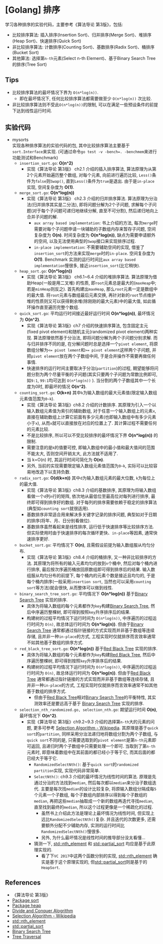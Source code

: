 # [Golang] 排序
学习各种排序的实验代码，主要参考《算法导论 第3版》，包括:     
- 比较排序算法: 插入排序(Insertion Sort)、归并排序(Merge Sort)、堆排序(Heap Sort)、快速排序(Quick Sort)    
- 非比较排序算法: 计数排序(Counting Sort)、基数排序(Radix Sort)、桶排序(Bucket Sort)     
- 其他算法: 选择第`n-th`元素(Select n-th Element)、基于Binary Search Tree的排序(Tree Sort)    

## Tips
- 比较排序算法的最坏情况下界为 `O(n*log(n))`.     
    - 即在最坏情况下, 任何比较排序算法都需要做至少 `O(n*log(n))` 次比较.     
- 非比较排序算法则不受此`O(n*log(n))`的限制, 可以在满足一些预设条件的前提下达到线性运行时间.         

## 实验代码
- mysorts    
实现各种排序算法的实验代码的包, 其中比较排序算法主要基于`sort.Interface`来实现. (可通过命令`go test -v -bench=. -benchmem`来进行功能测试和Benchmark)     
    - `insertion_sort.go`: **O(n^2)**     
        - 实现《算法导论 第3版》 ch2.1 介绍的插入排序算法, 算法原理为从第2个元素开始遍历整个数组, 对每个元素, 向前进行遍历比较, `Less()`条件为`false`则`Swap()`, 直到`Less()`条件为`true`是退出. 由于是`in-place`实现, 空间复杂度为 **O(1)**.     
    - `merge_sort.go`: **O(n*log(n))**     
        - 实现《算法导论 第3版》 ch2.3 介绍的归并排序算法. 算法原理为分治法(归并排序其实是二分法), 即将问题分解为2个子问题, 求解每个子问题(对于每个子问题可递归地继续分解, 直至不可分割), 然后递归地向上合并子问题的解.    
            - `aux array based implementation`: 书上介绍的方法, 每次`merge`时需要对每个子问题申请一块辅助的子数组内存来暂存子问题, 空间复杂度为 **O(n)**. 时间复杂度为 **O(n*log(n))**, 缺点为需要申请额外的空间, 以及无法使用典型的`Swap`接口来实现排序过程.    
            - `in-place implementation`: 不需要辅助空间的实现, 借鉴了`insertion_sort`的方法来实现`merge`时的`in-place`. 空间复杂度为 **O(1)**. Benchmark 实测的运行时间比`aux array based implementation`慢很多, 接近`insertion_sort`(比它稍快).    
    - `heap_sort.go`: **O(n*log(n))**     
        - 实现《算法导论 第3版》 ch6.1~6.4 介绍的堆排序算法. 算法原理为借助Heap(一般是用二叉堆) 的性质, 即`root`元素总是最大的(`maxHeap`中; 若是`minHeap`则反之). 首先构建出`maxHeap`, 那么`root`元素一定是数组中的最大值. 将`root`元素与数组最后元素交换, 再针对新的`root`节点维护堆的性质则又可以获得剩余堆(除刚刚的最大元素)中的最大值, 如此循环操作直至遍历完整个数组.     
    - `quick_sort.go`: 平均运行时间接近最好运行时间 **O(n*log(n))**, 最坏情况为 **O(n^2)**.     
        - 实现《算法导论 第3版》ch7 介绍的快速排序算法, 包含固定主元(fixed pivot element)和随机主元(randomized pivot element)两种实现. 算法原理依然基于分治法, 即将问题分解为两个子问题分别求解. 而与归并排序不同的是, 在分解问题时总是选择一个`pivot element`, 将原数组分解为`<= pivot lement`和`>= pivot element`这样两个子问题, 并把`pivot element`放在两个子数组中间, 于是合并操作不需要再做任何事情.     
        - 快速排序的运行时间主要取决于分治(`partition`)的过程, 期望能够将问题分割为两个尽量平衡的子问题(其实只要两个子问题为常数比例即可, 如`9:1`, `99:1`均可达到 `O(n*log(n))` ). 当分割的两个子数组其中一个长度为0时, 即最坏的情况 **O(n^2)**.       
    - `counting_sort.go`: **O(k+n)** 其中`k`为输入数组的最大元素值(限定输入数组元素值范围为`0~k`).     
        - 实现《算法导论 第3版》ch8.2 介绍的计数排序. 其原理为引入一个以输入数组元素值为索引的辅助数组, 对于任意一个输入数组上的元素`x`, 直接在辅助数组上计算它前面有多少元素(也即输入数组中有多少元素小于`x`), 从而`x`就可以直接放在对应的位置上了. 其计算过程不需要任何的元素比较.      
        - 不是比较排序, 所以可以不受比较排序的最坏情况下界 **O(n*log(n))** 的限制.    
        - 需要注意的是`k`的值要可控, 即输入数组中的最小值和最大值间的范围不能太大, 否则空间开销太大, 此方法就不适用了.     
        - 当 k=O(n) 时, 其运行时间可简化为 **O(n)**.    
        - 另外, 当前的实现需要限定输入数组元素值范围为`0~k`, 实际可以比较容易地改造下以支持负数.    
    - `radix_sort.go`: **O(d(k+n))** 其中`d`为输入数组元素的最大位数, `k`为每位上的最大值.     
        - 实现《算法导论 第3版》ch8.3 介绍的基数排序, 其原理为将输入数组看做一个`d`列`n`行的矩阵, 依次地从最低位至最高位对每列进行排序, 最终即可得到排序好的数组. 对于每列的排序需要依赖于稳定的排序算法(典型如`counting sort`就很适用).     
        - 基数排序非常适合用来解决多关键字记录的排序问题, 典型如对于日期的排序(将年、月、日分别看做位).     
        - 基数排序虽然看起来是线性排序, 运行低于快速排序等比较排序方法. 但实际使用时由于快速排序的每次循环更快、`in-place`等因素, 通常快速排序更好.     
    - `bucket_sort.go`: 平均情况下 **O(n)**, 且需假设前提为输入数组服从均匀分布.     
        - 实现《算法导论 第3版》ch8.4 介绍的桶排序, 又一种非比较排序的方法. 其原理为将所有的输入元素均匀的放到`n`个桶中, 然后对每个桶内进行排序, 最后按次序遍历桶放回原数组即可得到排序后的结果. 输入数组服从均匀分布的前提下, 每个桶内的元素个数是接近且均匀的, 于是每个桶内排序(一般采用`insertion sort`, 当然也可以采用`counting sort`等方法)就会很快, 从而整体可以做到线性.      
    - `binary_search_tree_sort.go`: 平均情况下 **O(n*log(n))** 基于[Binary Search Tree](https://en.wikipedia.org/wiki/Binary_search_tree) 实现的排序.     
        - 具体为将输入数组的每个元素都作为`key`构建[Binary Search Tree](https://en.wikipedia.org/wiki/Binary_search_tree), 然后中序遍历整棵树, 即可得到按照`key`升序排序后的结果.     
        - 构建树的过程平均情况下运行时间为 `O(n*log(n))`, 中序遍历的过程运行时间为 `O(n)`, 故总体运行时间为 **O(n*log(n))**. 但由于[Binary Search Tree](https://en.wikipedia.org/wiki/Binary_search_tree) 通常都通过指针链接的方式实现而并非基于数组等连续存储, 且并非一种`in-place`的方式, 工程实现时仅就排序而言效率通常不如其他基于数组的排序方式.     
    - `red_black_tree_sort.go`: **O(n*log(n))** 基于[Red Black Tree](https://en.wikipedia.org/wiki/Red%E2%80%93black_tree) 实现的排序.    
        - 具体为将输入数组的每个元素都作为`key`构建[Red Black Tree](https://en.wikipedia.org/wiki/Red%E2%80%93black_tree), 然后中序遍历整棵树, 即可得到按照`key`升序排序后的结果.    
        - 构建树的过程平均情况下运行时间为 `O(n*log(n))`, 中序遍历的过程运行时间为 `O(n)`, 故总体运行时间为 **O(n*log(n))**. 但由于[Red Black Tree](https://en.wikipedia.org/wiki/Red%E2%80%93black_tree) 通常都通过指针链接的方式实现而并非基于数组等连续存储, 且并非一种`in-place`的方式, 工程实现时仅就排序而言效率通常不如其他基于数组的排序方式. 
            - 但由于[Red Black Tree](https://en.wikipedia.org/wiki/Red%E2%80%93black_tree)相对[Binary Search Tree](https://en.wikipedia.org/wiki/Binary_search_tree)的平衡特性, 其实测效率还是要远高于基于 [Binary Search Tree](https://en.wikipedia.org/wiki/Binary_search_tree) 实现的排序.     
    - `selection_nth_randomized.go, selection_nth.go`: 期望运行时间 **O(n)**, 最坏情况下 **O(n^2)**.    
        - 实现《算法导论 第3版》ch9.2~9.3 介绍的选择第`n-th`大的元素的问题, 更多可参考 [Selection Algorithm - Wikipedia](https://en.wikipedia.org/wiki/Selection_algorithm). 其原理是基于`quick sort`的`partition`, 同样采用分治法递归地将数组分割为两个子数组, 与`quick sort`不同的是, 只需要选取到的`pivot element`是第`n-th`元素即可返回, 且递归时两个子数组中只需要处理一个即可. 当取到了第`n-th`元素时, 即意味着数组中在其前面的都已经小于等于它, 而其后面的都已经大于等于它.     
            - `RandomizedSelectNth()`: 基于`quick sort`的`randomized partition`实现, 实现代码非常简单.    
            - `SelectNth()`: ch9.3 介绍的最坏情况为线性时间的算法. 原理是先通过分治的方法找到`median`, 然后每次都以`median`来分治子数组迭代. 主要是每次找`median`的设计比较复杂, 将原输入数组分隔成每`5`个元素一个子数组, 每个子数组内部排序以得到每个子数组的`median`, 再把这些`median`抽取成一个新的数组再迭代寻找`median`, 直至找到最终的`median`, 所以这个过程更像是一个稀疏化的过程. 
                - 虽然书上介绍此方法是理论上最坏情况为线性时间, 但实现上远比`RandomizedSelectNth()`复杂. 并且迭代的次数更多, 还需要额外分配不少辅助内存, 实测的运行时间比`RandomizedSelectNth()`慢很多.    
                - 另外, 为什么最坏情况是线性时间的推导部分没太看懂...     
            - 猜测一下, [std::nth_element](https://en.cppreference.com/w/cpp/algorithm/nth_element) 和 [std::partial_sort](https://zh.cppreference.com/w/cpp/algorithm/partial_sort) 均应是基于此原理实现的.    
                - 看了下`VC 2017`中这两个函数分别的实现, [std::nth_element](https://en.cppreference.com/w/cpp/algorithm/nth_element) 确实是基于这个原理实现的, 但[std::partial_sort](https://zh.cppreference.com/w/cpp/algorithm/partial_sort)则是基于的`HeapSort`.    

## References
- 《算法导论 第3版》    
- [Package sort](https://golang.org/pkg/sort/)
- [Package heap](https://golang.org/pkg/container/heap/)
- [Divide and Conquer Alogrithm](https://en.wikipedia.org/wiki/Divide_and_conquer_algorithm)
- [Selection Algorithm - Wikipedia](https://en.wikipedia.org/wiki/Selection_algorithm)
- [std::nth_element](https://en.cppreference.com/w/cpp/algorithm/nth_element)
- [std::partial_sort](https://zh.cppreference.com/w/cpp/algorithm/partial_sort)
- [Binary Search Tree](https://en.wikipedia.org/wiki/Binary_search_tree)
- [Tree Traversal](https://en.wikipedia.org/wiki/Tree_traversal)